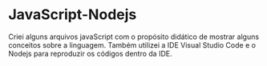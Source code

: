 # JavaScript-Nodejs
Criei alguns arquivos javaScript com o propósito didático de mostrar alguns conceitos sobre a linguagem. Também utilizei a IDE Visual Studio Code e o Nodejs para reproduzir os códigos dentro da IDE.
